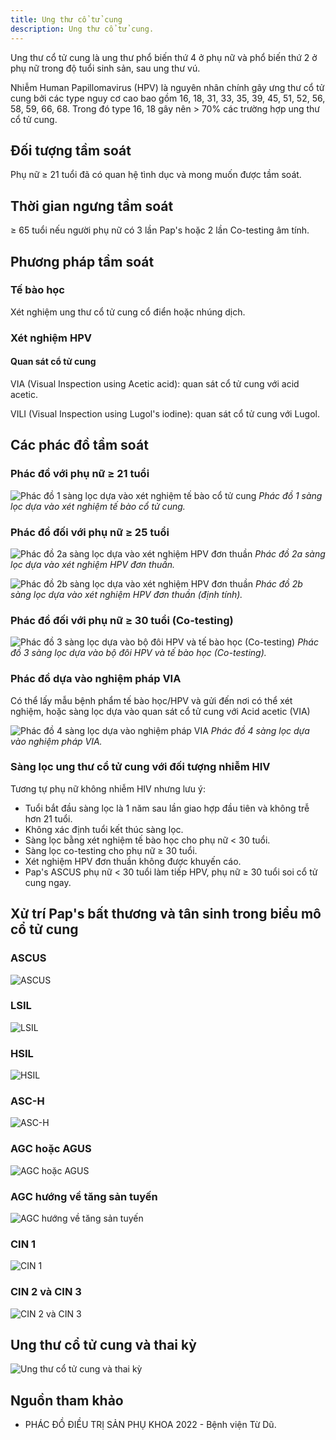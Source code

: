 ```yaml
---
title: Ung thư cổ tử cung
description: Ung thư cổ tử cung.
---
```


Ung thư cổ tử cung là ung thư phổ biến thứ 4 ở phụ nữ và phổ biến thứ 2 ở phụ nữ trong độ tuổi sinh sản, sau ung thư vú.

Nhiễm Human Papillomavirus (HPV) là nguyên nhân chính gây ưng thư cổ tử cung bởi các type nguy cơ cao bao gồm 16, 18, 31, 33, 35, 39, 45, 51, 52, 56, 58, 59, 66, 68. Trong đó type 16, 18 gây nên > 70% các trường hợp ung thư cổ tử cung.

## Đối tượng tầm soát

Phụ nữ &ge; 21 tuổi đã có quan hệ tình dục và mong muốn được tầm soát.

## Thời gian ngưng tầm soát

&ge; 65 tuổi nếu người phụ nữ có 3 lần Pap's hoặc 2 lần Co-testing âm tính.

## Phương pháp tầm soát

### Tế bào học

Xét nghiệm ung thư cổ tử cung cổ điển hoặc nhúng dịch.

### Xét nghiệm HPV

#### Quan sát cổ tử cung

VIA (Visual Inspection using Acetic acid): quan sát cổ tử cung với acid acetic.

VILI (Visual Inspection using Lugol's iodine): quan sát cổ tử cung với Lugol.

## Các phác đồ tầm soát

### Phác đồ với phụ nữ &ge; 21 tuổi

![Phác đồ 1 sàng lọc dựa vào xét nghiệm tế bào cổ tử cung](../../../assets/phu-khoa/ung-thu-co-tu-cung/phac-do-1-phu-nu-21-tuoi.png)
_Phác đồ 1 sàng lọc dựa vào xét nghiệm tế bào cổ tử cung._

### Phác đồ đối với phụ nữ &ge; 25 tuổi

![Phác đồ 2a sàng lọc dựa vào xét nghiệm HPV đơn thuần](../../../assets/phu-khoa/ung-thu-co-tu-cung/phac-do-2a-phu-nu-25-tuoi.png)
_Phác đồ 2a sàng lọc dựa vào xét nghiệm HPV đơn thuần._

![Phác đồ 2b sàng lọc dựa vào xét nghiệm HPV đơn thuần](../../../assets/phu-khoa/ung-thu-co-tu-cung/phac-do-2b-phu-nu-25-tuoi.png)
_Phác đồ 2b sàng lọc dựa vào xét nghiệm HPV đơn thuần (định tính)._

### Phác đồ đối với phụ nữ &ge; 30 tuổi (Co-testing)

![Phác đồ 3 sàng lọc dựa vào bộ đôi HPV và tế bào học (Co-testing)](../../../assets/phu-khoa/ung-thu-co-tu-cung/phac-do-3-phu-nu-30-tuoi.png)
_Phác đồ 3 sàng lọc dựa vào bộ đôi HPV và tế bào học (Co-testing)._

### Phác đồ dựa vào nghiệm pháp VIA

Có thể lấy mẫu bệnh phẩm tế bào học/HPV và gửi đến nơi có thể xét nghiệm, hoặc sàng lọc dựa vào quan sát cổ tử cung với Acid acetic (VIA)

![Phác đồ 4 sàng lọc dựa vào nghiệm pháp VIA](../../../assets/phu-khoa/ung-thu-co-tu-cung/phac-do-4-via.png)
_Phác đồ 4 sàng lọc dựa vào nghiệm pháp VIA._

### Sàng lọc ung thư cổ tử cung với đối tượng nhiễm HIV

Tương tự phụ nữ không nhiễm HIV nhưng lưu ý:

- Tuổi bắt đầu sàng lọc là 1 năm sau lần giao hợp đầu tiên và không trễ hơn 21 tuổi.
- Không xác định tuổi kết thúc sàng lọc.
- Sàng lọc bằng xét nghiệm tế bào học cho phụ nữ < 30 tuổi.
- Sàng lọc co-testing cho phụ nữ &ge; 30 tuổi.
- Xét nghiệm HPV đơn thuần không được khuyến cáo.
- Pap's ASCUS phụ nữ < 30 tuổi làm tiếp HPV, phụ nữ &ge; 30 tuổi soi cổ tử cung ngay.

## Xử trí Pap's bất thương và tân sinh trong biểu mô cổ tử cung

### ASCUS

![ASCUS](../../../assets/phu-khoa/ung-thu-co-tu-cung/ASCUS.jpeg)

### LSIL

![LSIL](../../../assets/phu-khoa/ung-thu-co-tu-cung/LSIL.jpeg)

### HSIL

![HSIL](../../../assets/phu-khoa/ung-thu-co-tu-cung/HSIL.jpeg)

### ASC-H

![ASC-H](../../../assets/phu-khoa/ung-thu-co-tu-cung/ASC-H.jpeg)

### AGC hoặc AGUS

![AGC hoặc AGUS](../../../assets/phu-khoa/ung-thu-co-tu-cung/AGC-AGUS.jpeg)

### AGC hướng về tăng sản tuyến

![AGC hướng về tăng sản tuyến](../../../assets/phu-khoa/ung-thu-co-tu-cung/AGC-huong-ve-tang-san-tuyen.jpeg)

### CIN 1

![CIN 1](../../../assets/phu-khoa/ung-thu-co-tu-cung/CIN-1.jpeg)

### CIN 2 và CIN 3

![CIN 2 và CIN 3](../../../assets/phu-khoa/ung-thu-co-tu-cung/CIN-2-CIN-3.jpeg)

## Ung thư cổ tử cung và thai kỳ

![Ung thư cổ tử cung và thai kỳ](../../../assets/phu-khoa/ung-thu-co-tu-cung/ung-thu-co-tu-cung-va-thai-ky.jpeg)

## Nguồn tham khảo

- PHÁC ĐỒ ĐIỀU TRỊ SẢN PHỤ KHOA 2022 - Bệnh viện Từ Dũ.
